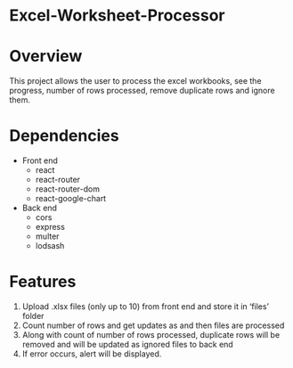 # Excel-Worksheet-Processor
# Overview
This project allows the user to process the excel workbooks, see the progress, number of rows processed, remove duplicate rows and ignore them.
# Dependencies
  - Front end
    - react
    - react-router
    - react-router-dom
    - react-google-chart
  - Back end
    - cors
    - express
    - multer
    - lodsash
  # Features
  1.	Upload .xlsx files (only up to 10) from front end and store it in ‘files’ folder
  2.	Count number of rows and get updates as and then files are processed 
  3.	Along with count of number of rows processed, duplicate rows will be removed and will be updated as ignored files to back end
  4.	If error occurs, alert will be displayed.

   
